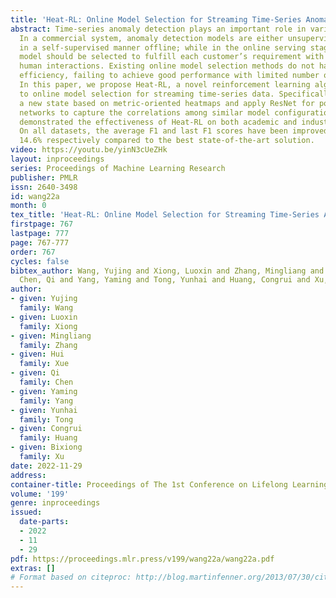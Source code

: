 ```yaml
---
title: 'Heat-RL: Online Model Selection for Streaming Time-Series Anomaly Detection'
abstract: Time-series anomaly detection plays an important role in various applications.
  In a commercial system, anomaly detection models are either unsupervised or pre-trained
  in a self-supervised manner offline; while in the online serving stage, an appropriate
  model should be selected to fulfill each customer’s requirement with only a few
  human interactions. Existing online model selection methods do not have good data
  efficiency, failing to achieve good performance with limited number of manual feedbacks.
  In this paper, we propose Heat-RL, a novel reinforcement learning algorithm tailored
  to online model selection for streaming time-series data. Specifically, we design
  a new state based on metric-oriented heatmaps and apply ResNet for policy and value
  networks to capture the correlations among similar model configurations. Experiments
  demonstrated the effectiveness of Heat-RL on both academic and industrial datasets.
  On all datasets, the average F1 and last F1 scores have been improved by 5.5% and
  14.6% respectively compared to the best state-of-the-art solution.
video: https://youtu.be/yinN3cUeZHk
layout: inproceedings
series: Proceedings of Machine Learning Research
publisher: PMLR
issn: 2640-3498
id: wang22a
month: 0
tex_title: 'Heat-RL: Online Model Selection for Streaming Time-Series Anomaly Detection'
firstpage: 767
lastpage: 777
page: 767-777
order: 767
cycles: false
bibtex_author: Wang, Yujing and Xiong, Luoxin and Zhang, Mingliang and Xue, Hui and
  Chen, Qi and Yang, Yaming and Tong, Yunhai and Huang, Congrui and Xu, Bixiong
author:
- given: Yujing
  family: Wang
- given: Luoxin
  family: Xiong
- given: Mingliang
  family: Zhang
- given: Hui
  family: Xue
- given: Qi
  family: Chen
- given: Yaming
  family: Yang
- given: Yunhai
  family: Tong
- given: Congrui
  family: Huang
- given: Bixiong
  family: Xu
date: 2022-11-29
address:
container-title: Proceedings of The 1st Conference on Lifelong Learning Agents
volume: '199'
genre: inproceedings
issued:
  date-parts:
  - 2022
  - 11
  - 29
pdf: https://proceedings.mlr.press/v199/wang22a/wang22a.pdf
extras: []
# Format based on citeproc: http://blog.martinfenner.org/2013/07/30/citeproc-yaml-for-bibliographies/
---
```

